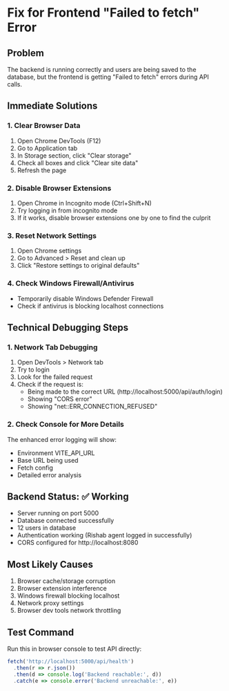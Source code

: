 # Fix for Frontend "Failed to fetch" Error

## Problem
The backend is running correctly and users are being saved to the database, but the frontend is getting "Failed to fetch" errors during API calls.

## Immediate Solutions

### 1. Clear Browser Data
1. Open Chrome DevTools (F12)
2. Go to Application tab
3. In Storage section, click "Clear storage"
4. Check all boxes and click "Clear site data"
5. Refresh the page

### 2. Disable Browser Extensions
1. Open Chrome in Incognito mode (Ctrl+Shift+N)
2. Try logging in from incognito mode
3. If it works, disable browser extensions one by one to find the culprit

### 3. Reset Network Settings
1. Open Chrome settings
2. Go to Advanced > Reset and clean up
3. Click "Restore settings to original defaults"

### 4. Check Windows Firewall/Antivirus
- Temporarily disable Windows Defender Firewall
- Check if antivirus is blocking localhost connections

## Technical Debugging Steps

### 1. Network Tab Debugging
1. Open DevTools > Network tab
2. Try to login
3. Look for the failed request
4. Check if the request is:
   - Being made to the correct URL (http://localhost:5000/api/auth/login)
   - Showing "CORS error" 
   - Showing "net::ERR_CONNECTION_REFUSED"

### 2. Check Console for More Details
The enhanced error logging will show:
- Environment VITE_API_URL
- Base URL being used
- Fetch config
- Detailed error analysis

## Backend Status: ✅ Working
- Server running on port 5000
- Database connected successfully
- 12 users in database
- Authentication working (Rishab agent logged in successfully)
- CORS configured for http://localhost:8080

## Most Likely Causes
1. Browser cache/storage corruption
2. Browser extension interference
3. Windows firewall blocking localhost
4. Network proxy settings
5. Browser dev tools network throttling

## Test Command
Run this in browser console to test API directly:
```javascript
fetch('http://localhost:5000/api/health')
  .then(r => r.json())
  .then(d => console.log('Backend reachable:', d))
  .catch(e => console.error('Backend unreachable:', e))
```
